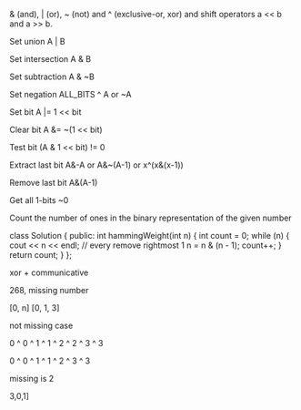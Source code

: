  & (and), | (or), ~ (not) and ^ (exclusive-or, xor) and shift operators a << b and a >> b.

Set union A | B

Set intersection A & B

Set subtraction A & ~B

Set negation ALL_BITS ^ A or ~A

Set bit A |= 1 << bit

Clear bit A &= ~(1 << bit)

Test bit (A & 1 << bit) != 0

Extract last bit A&-A or A&~(A-1) or x^(x&(x-1))

Remove last bit A&(A-1)

Get all 1-bits ~0

Count the number of ones in the binary representation of the given number

class Solution {
public:
    int hammingWeight(int n) {
        int count = 0;
        while (n) {
            cout << n << endl;
            // every remove rightmost 1
            n = n & (n - 1);
            count++;
        }
        return count;
    }
};

xor + communicative 

268, missing number

[0, n]
[0, 1, 3]

not missing case

0 ^ 0 ^ 1 ^ 1 ^ 2 ^ 2 ^ 3 ^ 3

0 ^ 0 ^ 1 ^ 1 ^ 2 ^ 3 ^ 3

missing is 2


3,0,1]